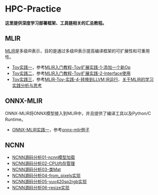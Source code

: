 # HPC-Practice

  **这里提供深度学习部署框架、工具链相关的汇总教程。**  

## MLIR

[MLIR](https://mlir.llvm.org/getting_started/)是多级IR表示，目的是通过多级IR表示提高编译框架的可扩展性和可重用性。

- [Toy实践一](https://github.com/BillPengpeng/HPC-Practice/tree/master/llvm-practice/toy/Ch2)，参考[MLIR入门教程-Toy扩展实践-1-添加一个新Op](https://zhuanlan.zhihu.com/p/441237921)
- [Toy实践二](https://github.com/BillPengpeng/HPC-Practice/tree/master/llvm-practice/toy/Ch6)，参考[MLIR入门教程-Toy扩展实践-2-Interface使用](https://zhuanlan.zhihu.com/p/441471026?utm_id=0)
- [Toy实践三](https://github.com/BillPengpeng/HPC-Practice/tree/master/llvm-practice/toy/Ch6)，参考[MLIR-Toy-实践-4-转换到LLVM IR运行](https://zhuanlan.zhihu.com/p/447202920)、[关于MLIR的学习实践分析与思考](https://zhuanlan.zhihu.com/p/599281935)

## ONNX-MLIR
ONNX-MLIR将ONNX模型接入到MLIR中，并且提供了编译工具以及Python/C Runtime。

- [ONNX-MLIR实践一](https://github.com/BillPengpeng/HPC-Practice/tree/master/onnx-mlir/mnist_example)，参考[onnx-mlir例子](https://github.com/onnx/onnx-mlir/blob/main/docs/mnist_example/README.md)

## NCNN
- [NCNN源码分析01-ncnn模型加载](https://github.com/BillPengpeng/HPC-Practice/tree/master/notes/ncnn/NCNN源码分析01-ncnn模型加载.md)
- [NCNN源码分析02-CPU内存管理](https://github.com/BillPengpeng/HPC-Practice/tree/master/notes/ncnn/NCNN源码分析02-CPU内存管理.md)
- [NCNN源码分析03-类Mat](https://github.com/BillPengpeng/HPC-Practice/tree/master/notes/ncnn/NCNN源码分析03-类Mat.md)
- [NCNN源码分析04-from_pixels实现](https://github.com/BillPengpeng/HPC-Practice/tree/master/notes/ncnn/NCNN源码分析04-from_pixels实现.md)
- [NCNN源码分析05-yuv420sp2rgb实现](https://github.com/BillPengpeng/HPC-Practice/tree/master/notes/ncnn/NCNN源码分析05-yuv420sp2rgb实现.md)
- [NCNN源码分析06-resize实现](https://github.com/BillPengpeng/HPC-Practice/tree/master/notes/ncnn/NCNN源码分析06-resize实现.md)